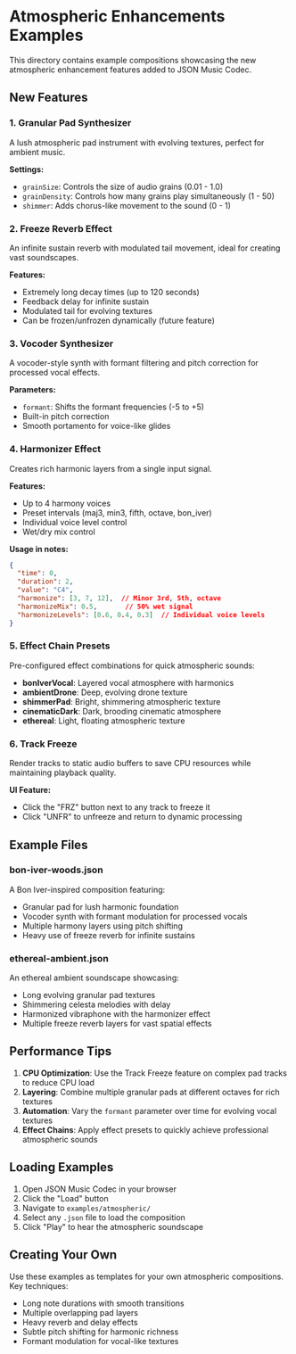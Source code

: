 # Atmospheric Enhancements Examples

This directory contains example compositions showcasing the new atmospheric enhancement features added to JSON Music Codec.

## New Features

### 1. **Granular Pad Synthesizer**
A lush atmospheric pad instrument with evolving textures, perfect for ambient music.

**Settings:**
- `grainSize`: Controls the size of audio grains (0.01 - 1.0)
- `grainDensity`: Controls how many grains play simultaneously (1 - 50)
- `shimmer`: Adds chorus-like movement to the sound (0 - 1)

### 2. **Freeze Reverb Effect**
An infinite sustain reverb with modulated tail movement, ideal for creating vast soundscapes.

**Features:**
- Extremely long decay times (up to 120 seconds)
- Feedback delay for infinite sustain
- Modulated tail for evolving textures
- Can be frozen/unfrozen dynamically (future feature)

### 3. **Vocoder Synthesizer**
A vocoder-style synth with formant filtering and pitch correction for processed vocal effects.

**Parameters:**
- `formant`: Shifts the formant frequencies (-5 to +5)
- Built-in pitch correction
- Smooth portamento for voice-like glides

### 4. **Harmonizer Effect**
Creates rich harmonic layers from a single input signal.

**Features:**
- Up to 4 harmony voices
- Preset intervals (maj3, min3, fifth, octave, bon_iver)
- Individual voice level control
- Wet/dry mix control

**Usage in notes:**
```json
{
  "time": 0,
  "duration": 2,
  "value": "C4",
  "harmonize": [3, 7, 12],  // Minor 3rd, 5th, octave
  "harmonizeMix": 0.5,       // 50% wet signal
  "harmonizeLevels": [0.6, 0.4, 0.3]  // Individual voice levels
}
```

### 5. **Effect Chain Presets**
Pre-configured effect combinations for quick atmospheric sounds:

- **bonIverVocal**: Layered vocal atmosphere with harmonics
- **ambientDrone**: Deep, evolving drone texture
- **shimmerPad**: Bright, shimmering atmospheric texture
- **cinematicDark**: Dark, brooding cinematic atmosphere
- **ethereal**: Light, floating atmospheric texture

### 6. **Track Freeze**
Render tracks to static audio buffers to save CPU resources while maintaining playback quality.

**UI Feature:**
- Click the "FRZ" button next to any track to freeze it
- Click "UNFR" to unfreeze and return to dynamic processing

## Example Files

### bon-iver-woods.json
A Bon Iver-inspired composition featuring:
- Granular pad for lush harmonic foundation
- Vocoder synth with formant modulation for processed vocals
- Multiple harmony layers using pitch shifting
- Heavy use of freeze reverb for infinite sustains

### ethereal-ambient.json
An ethereal ambient soundscape showcasing:
- Long evolving granular pad textures
- Shimmering celesta melodies with delay
- Harmonized vibraphone with the harmonizer effect
- Multiple freeze reverb layers for vast spatial effects

## Performance Tips

1. **CPU Optimization**: Use the Track Freeze feature on complex pad tracks to reduce CPU load
2. **Layering**: Combine multiple granular pads at different octaves for rich textures
3. **Automation**: Vary the `formant` parameter over time for evolving vocal textures
4. **Effect Chains**: Apply effect presets to quickly achieve professional atmospheric sounds

## Loading Examples

1. Open JSON Music Codec in your browser
2. Click the "Load" button
3. Navigate to `examples/atmospheric/`
4. Select any `.json` file to load the composition
5. Click "Play" to hear the atmospheric soundscape

## Creating Your Own

Use these examples as templates for your own atmospheric compositions. Key techniques:
- Long note durations with smooth transitions
- Multiple overlapping pad layers
- Heavy reverb and delay effects
- Subtle pitch shifting for harmonic richness
- Formant modulation for vocal-like textures